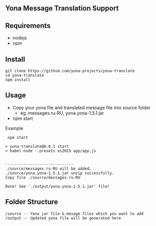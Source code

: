 Yona Message Translation Support
---

## Requirements

- nodejs
- npm

## Install

```
git clone https://github.com/yona-projects/yona-translate
cd yona-translate
npm install
```

## Usage

- Copy your yona file and translated message file into source folder
   - eg. messages.ru-RU,  yona.yona-1.5.1.jar
- npm start

Example
```
 npm start

> yona-translate@0.0.1 start 
> babel-node --presets es2015 app/app.js


------------------------------
./source/messages.ru-RU will be added.
./source/yona.yona-1.5.1.jar unzip successfully.
Copy file ./source/messages.ru-RU

Done! See './output/yona.yona-1.5.1.jar' file!
```


Folder Structure
---

```
/source -- Yona jar file & mesage files which you want to add
/output -- Updated yona file will be generated here
```